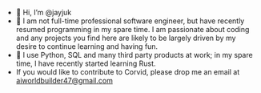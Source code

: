 - 👋 Hi, I’m @jayjuk
- 👀 I am not full-time professional software engineer, but have recently resumed programming in my spare time. I am passionate about coding and any projects you find here are likely to be largely driven by my desire to continue learning and having fun.
- 🌱 I use Python, SQL and many third party products at work; in my spare time, I have recently started learning Rust.
- If you would like to contribute to Corvid, please drop me an email at aiworldbuilder47@gmail.com

  
